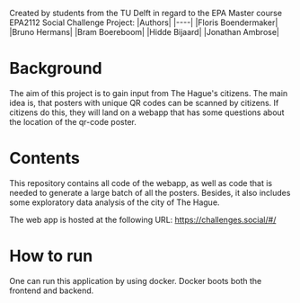 Created by students from the TU Delft in regard to the EPA Master course EPA2112 Social Challenge Project:
|Authors|
|----|
|Floris Boendermaker|
|Bruno Hermans|
|Bram Boereboom|
|Hidde Bijaard|
|Jonathan Ambrose|

# Background
The aim of this project is to gain input from The Hague's citizens. The main idea is, that posters with unique QR codes can be scanned by citizens. If citizens do this, they will land on a webapp that has some questions about the location of the qr-code poster. 

# Contents
This repository contains all code of the webapp, as well as code that is needed to generate a large batch of all the posters. Besides, it also includes some exploratory data analysis of the city of The Hague. 

The web app is hosted at the following URL:
https://challenges.social/#/
# How to run
One can run this application by using docker. Docker boots both the frontend and backend. 
